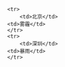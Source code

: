 <table>

    <tr>
        <td>北京</td>
	<td>雾霾</td>
    </tr>
    <tr>
        <td>深圳</td>
	<td>暴雨</td>
    </tr>
</table>